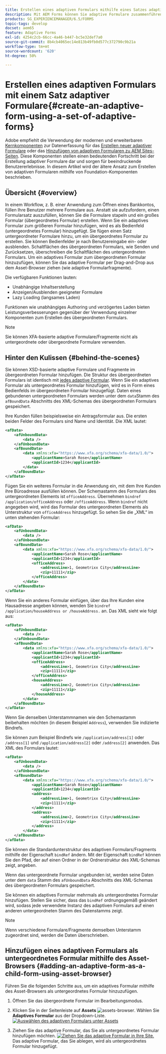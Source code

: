 ```yaml
---
title: Erstellen eines adaptiven Formulars mithilfe eines Satzes adaptiver Formulare
description: Mit AEM Forms können Sie adaptive Formulare zusammenführen, um ein einzelnes großes adaptives Formular zu erstellen und dessen Funktionen zu verstehen.
products: SG_EXPERIENCEMANAGER/6.5/FORMS
topic-tags: develop
docset: aem65
feature: Adaptive Forms
exl-id: 4254c2cb-66cc-4a46-b447-bc5e32def7a0
source-git-commit: 8b4cb4065ec14e813b49fb0d577c372790c9b21a
workflow-type: tm+mt
source-wordcount: '620'
ht-degree: 50%

---
```


# Erstellen eines adaptiven Formulars mit einem Satz adaptiver Formulare{#create-an-adaptive-form-using-a-set-of-adaptive-forms}

<span class="preview"> Adobe empfiehlt die Verwendung der modernen und erweiterbaren [Kernkomponenten](https://experienceleague.adobe.com/docs/experience-manager-core-components/using/adaptive-forms/introduction.html?lang=de) zur Datenerfassung für das [Erstellen neuer adaptiver Formulare](/help/forms/using/create-an-adaptive-form-core-components.md) oder das [Hinzufügen von adaptiven Formularen zu AEM Sites-Seiten](/help/forms/using/create-or-add-an-adaptive-form-to-aem-sites-page.md). Diese Komponenten stellen einen bedeutenden Fortschritt bei der Erstellung adaptiver Formulare dar und sorgen für beeindruckende Benutzererlebnisse. In diesem Artikel wird der ältere Ansatz zum Erstellen von adaptiven Formularen mithilfe von Foundation-Komponenten beschrieben. </span>

## Übersicht {#overview}

In einem Workflow, z. B. einer Anwendung zum Öffnen eines Bankkontos, füllen Ihre Benutzer mehrere Formulare aus. Anstatt sie aufzufordern, einen Formularsatz auszufüllen, können Sie die Formulare stapeln und ein großes Formular (übergeordnetes Formular) erstellen. Wenn Sie ein adaptives Formular zum größeren Formular hinzufügen, wird es als Bedienfeld (untergeordnetes Formular) hinzugefügt. Sie fügen einen Satz untergeordneter Formulare hinzu, um ein übergeordnetes Formular zu erstellen. Sie können Bedienfelder je nach Benutzereingabe ein- oder ausblenden. Schaltflächen des übergeordneten Formulars, wie Senden und Zurücksetzen, überschreiben die Schaltflächen des untergeordneten Formulars. Um ein adaptives Formular zum übergeordneten Formular hinzuzufügen, können Sie das adaptive Formular per Drag-and-Drop aus dem Asset-Browser ziehen (wie adaptive Formularfragmente).

Die verfügbaren Funktionen lauten:

* Unabhängige Inhaltserstellung
* Anzeigen/Ausblenden geeigneter Formulare
* Lazy Loading (langsames Laden)

Funktionen wie unabhängiges Authoring und verzögertes Laden bieten Leistungsverbesserungen gegenüber der Verwendung einzelner Komponenten zum Erstellen des übergeordneten Formulars.

>[!NOTE]
>
>Sie können XFA-basierte adaptive Formulare/Fragmente nicht als untergeordnete oder übergeordnete Formulare verwenden.

## Hinter den Kulissen {#behind-the-scenes}

Sie können XSD-basierte adaptive Formulare und Fragmente im übergeordneten Formular hinzufügen. Die Struktur des übergeordneten Formulars ist identisch mit [jedes adaptive Formular](../../forms/using/prepopulate-adaptive-form-fields.md). Wenn Sie ein adaptives Formular als untergeordnetes Formular hinzufügen, wird es in Form eines Bedienfelds im übergeordneten Formular hinzugefügt. Daten eines gebundenen untergeordneten Formulars werden unter dem `data`Stamm des `afBoundData` Abschnitts des XML-Schemas des übergeordneten Formulars gespeichert.

Ihre Kunden füllen beispielsweise ein Antragsformular aus. Die ersten beiden Felder des Formulars sind Name und Identität. Die XML lautet:

```xml
<afData>
    <afUnboundData>
        <data />
    </afUnboundData>
    <afBoundData>
        <data xmlns:xfa="https://www.xfa.org/schema/xfa-data/1.0/">
            <applicantName>Sarah Rose</applicantName>
            <applicantId>1234</applicantId>
        </data>
    </afBoundData>
</afData>
```

Fügen Sie ein weiteres Formular in die Anwendung ein, mit dem Ihre Kunden ihre Büroadresse ausfüllen können. Der Schemastamm des Formulars des untergeordneten Elements ist `officeAddress`. Übernehmen `bindref` `/application/officeAddress` oder `/officeAddress`. Wenn `bindref` nicht angegeben wird, wird das Formular des untergeordneten Elements als Unterstruktur von `officeAddress` hinzugefügt. So sehen Sie die „XML“ im unten stehenden Formular:

```xml
<afData>
    <afUnboundData>
        <data />
    </afUnboundData>
    <afBoundData>
        <data xmlns:xfa="https://www.xfa.org/schema/xfa-data/1.0/">
            <applicantName>Sarah Rose</applicantName>
            <applicantId>1234</applicantId>
            <officeAddress>
                <addressLine>1, Geometrixx City</addressLine>
                <zip>11111</zip>
            </officeAddress>
        </data>
    </afBoundData>
</afData>
```

Wenn Sie ein anderes Formular einfügen, über das Ihre Kunden eine Hausadresse angeben können, wenden Sie `bindref` `/application/houseAddress or /houseAddress.` an. Das XML sieht wie folgt aus:

```xml
<afData>
    <afUnboundData>
        <data />
    </afUnboundData>
    <afBoundData>
        <data xmlns:xfa="https://www.xfa.org/schema/xfa-data/1.0/">
            <applicantName>Sarah Rose</applicantName>
            <applicantId>1234</applicantId>
            <officeAddress>
                <addressLine>1, Geometrixx City</addressLine>
                <zip>11111</zip>
            </officeAddress>
            <houseAddress>
                <addressLine>2, Geometrixx City</addressLine>
                <zip>11111</zip>
            </houseAddress>
        </data>
    </afBoundData>
</afData>
```

Wenn Sie denselben Unterstammnamen wie den Schemastamm beibehalten möchten (in diesem Beispiel `Address`), verwenden Sie indizierte Bindrefs.

Sie können zum Beispiel Bindrefs wie `/application/address[1]` oder `/address[1]` und `/application/address[2]` oder `/address[2]` anwenden. Das XML des Formulars lautet:

```xml
<afData>
    <afUnboundData>
        <data />
    </afUnboundData>
    <afBoundData>
        <data xmlns:xfa="https://www.xfa.org/schema/xfa-data/1.0/">
            <applicantName>Sarah Rose</applicantName>
            <applicantId>1234</applicantId>
            <address>
                <addressLine>1, Geometrixx City</addressLine>
                <zip>11111</zip>
            </address>
            <address>
                <addressLine>2, Geometrixx City</addressLine>
                <zip>11111</zip>
            </address>
        </data>
    </afBoundData>
</afData>
```

Sie können die Standardunterstruktur des adaptiven Formulars/Fragments mithilfe der Eigenschaft `bindRef` ändern. Mit der Eigenschaft `bindRef` können Sie den Pfad, der auf einen Ordner in der Ordnerstruktur des XML-Schemas zeigt, angeben.

Wenn das untergeordnete Formular ungebunden ist, werden seine Daten unter dem `data` Stamm des `afUnboundData` Abschnitts des XML-Schemas des übergeordneten Formulars gespeichert.

Sie können ein adaptives Formular mehrmals als untergeordnetes Formular hinzufügen. Stellen Sie sicher, dass das `bindRef` ordnungsgemäß geändert wird, sodass jede verwendete Instanz des adaptiven Formulars auf einen anderen untergeordneten Stamm des Datenstamms zeigt.

>[!NOTE]
>
>Wenn verschiedene Formulare/Fragmente demselben Unterstamm zugeordnet sind, werden die Daten überschrieben.

## Hinzufügen eines adaptiven Formulars als untergeordnetes Formular mithilfe des Asset-Browsers {#adding-an-adaptive-form-as-a-child-form-using-asset-browser}

Führen Sie die folgenden Schritte aus, um ein adaptives Formular mithilfe des Asset-Browsers als untergeordnetes Formular hinzuzufügen.

1. Öffnen Sie das übergeordnete Formular im Bearbeitungsmodus.
1. Klicken Sie in der Seitenleiste auf **Assets** ![assets-browser](assets/assets-browser.png). Wählen Sie **Adaptives Formular** aus der Dropdown-Liste.
   [![Auswählen des adaptiven Formulars unter Assets](assets/asset.png)](assets/asset-1.png)

1. Ziehen Sie das adaptive Formular, das Sie als untergeordnetes Formular hinzufügen möchten.
   [![Ziehen Sie das adaptive Formular in Ihre Site.](assets/drag-drop.png)](assets/drag-drop-1.png)Das adaptive Formular, das Sie ablegen, wird als untergeordnetes Formular hinzugefügt.
